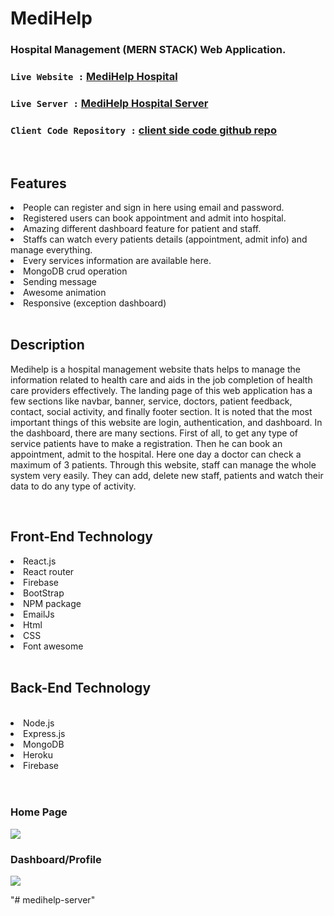 <h1><b>MediHelp</b></h1>

### Hospital Management (MERN STACK) Web Application.
### `Live Website :` [MediHelp Hospital](https://medihelp-5c899.web.app/)
### `Live Server :` [MediHelp Hospital Server](https://secure-scrubland-67511.herokuapp.com/)
### `Client Code Repository :` [client side code github repo](https://github.com/pro77dev/client-medihelp)<br>


<br>
<h2>Features</h2>
<li>People can register and sign in here using email and password.</li>
<li>Registered users can book appointment and admit into hospital.</li>
<li>Amazing different dashboard feature for patient and  staff.</li>
<li>Staffs can watch every patients details (appointment, admit info) and manage everything.</li>
<li>Every services information are available here.</li>
<li>MongoDB crud operation</li>
<li>Sending message</li>
<li>Awesome animation</li>
<li>Responsive (exception dashboard)</li>
<br>
<h2>Description</h2>
<p>Medihelp is a hospital management website thats helps to manage the information related to health care and aids in the job completion of health care providers effectively. The landing page of this web application has a few sections like navbar, banner, service, doctors, patient feedback, contact, social activity, and finally footer section. It is noted that the most important things of this website are login, authentication, and dashboard. In the dashboard, there are many sections. First of all, to get any type of service patients have to make a registration. Then he can book an appointment, admit to the hospital. Here one day a doctor can check a maximum of 3 patients. Through this website, staff can manage the whole system very easily. They can add, delete new staff, patients and watch their data to do any type of activity.</p>
<br>
<h2>Front-End Technology</h2>
<li>React.js</li>
<li>React router</li>
<li>Firebase</li>
<li>BootStrap</li>
<li>NPM package</li>
<li>EmailJs</li>
<li>Html</li>
<li>CSS</li>
<li>Font awesome</li>
<br>

<h2>Back-End Technology</h2><br>
<li>Node.js</li>
<li>Express.js</li>
<li>MongoDB</li>
<li>Heroku</li>
<li>Firebase</li>
<br><br>
<h3>Home Page</h3>
<a href="https://medihelp-5c899.web.app"><img  src="https://i.ibb.co/tpt24zf/ss.png"/></a> <br>
<h3>Dashboard/Profile</h3>
<img src="https://i.ibb.co/BjgdgSs/screencapture-localhost-3000-profile-2022-01-22-17-08-28.png"/>

"# medihelp-server" 
